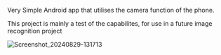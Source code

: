 Very Simple Android app that utilises the camera function of the phone.

This project is mainly a test of the capabilites, for use in a future image recognition project

![Screenshot_20240829-131713](https://github.com/user-attachments/assets/9a8b6f9e-869a-4a83-bbed-5e070fcbf09b)

